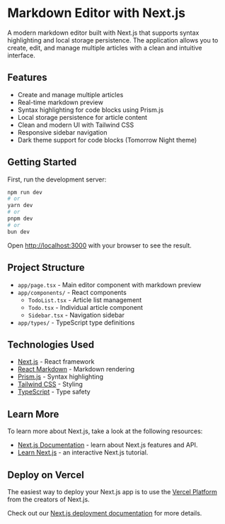 # Markdown Editor with Next.js

A modern markdown editor built with Next.js that supports syntax highlighting and local storage persistence. The application allows you to create, edit, and manage multiple articles with a clean and intuitive interface.

## Features

- Create and manage multiple articles
- Real-time markdown preview
- Syntax highlighting for code blocks using Prism.js
- Local storage persistence for article content
- Clean and modern UI with Tailwind CSS
- Responsive sidebar navigation
- Dark theme support for code blocks (Tomorrow Night theme)

## Getting Started

First, run the development server:

```bash
npm run dev
# or
yarn dev
# or
pnpm dev
# or
bun dev
```

Open [http://localhost:3000](http://localhost:3000) with your browser to see the result.

## Project Structure

- `app/page.tsx` - Main editor component with markdown preview
- `app/components/` - React components
  - `TodoList.tsx` - Article list management
  - `Todo.tsx` - Individual article component
  - `Sidebar.tsx` - Navigation sidebar
- `app/types/` - TypeScript type definitions

## Technologies Used

- [Next.js](https://nextjs.org) - React framework
- [React Markdown](https://github.com/remarkjs/react-markdown) - Markdown rendering
- [Prism.js](https://prismjs.com) - Syntax highlighting
- [Tailwind CSS](https://tailwindcss.com) - Styling
- [TypeScript](https://www.typescriptlang.org) - Type safety

## Learn More

To learn more about Next.js, take a look at the following resources:

- [Next.js Documentation](https://nextjs.org/docs) - learn about Next.js features and API.
- [Learn Next.js](https://nextjs.org/learn) - an interactive Next.js tutorial.

## Deploy on Vercel

The easiest way to deploy your Next.js app is to use the [Vercel Platform](https://vercel.com/new?utm_medium=default-template&filter=next.js&utm_source=create-next-app&utm_campaign=create-next-app-readme) from the creators of Next.js.

Check out our [Next.js deployment documentation](https://nextjs.org/docs/app/building-your-application/deploying) for more details.
